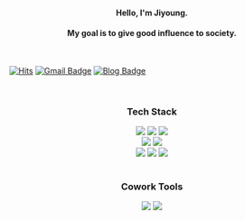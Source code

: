 #### <div align=center>Hello, I'm Jiyoung.</div>
#### <div align=center>My goal is to give good influence to society.</div>

<br/>

[![Hits](https://hits.seeyoufarm.com/api/count/incr/badge.svg?url=https%3A%2F%2Fgithub.com%2Feasy-young&count_bg=%23FFD5D5&title_bg=%23FF7575&icon=&icon_color=%23E7E7E7&title=VISIT&edge_flat=false)](https://hits.seeyoufarm.com)
[![Gmail Badge](https://img.shields.io/badge/Gmail-d14836?style=flat-square&logo=Gmail&logoColor=white&link=mailto:leejy230698@naver.com)](mailto:leejy230698@naver.com) 
[![Blog Badge](http://img.shields.io/badge/-Blog-brightgreen?style=flat-square&logo=FF5722&link=https://ljy98.tistory.com/)](https://ljy98.tistory.com)

<br/>

### <div align=center>Tech Stack</div>
<div align=center><a href="[1. 연결하고싶은 사이트 url]" target="_blank"><img src="https://img.shields.io/badge/html5-E34F26?style=flat-square&logo=html5&logoColor=white"/></a>
<a href="[1. 연결하고싶은 사이트 url]" target="_blank"><img src="https://img.shields.io/badge/css-1572B6?style=flat-square&logo=css3&logoColor=white"/></a>
<a href="[1. 연결하고싶은 사이트 url]" target="_blank"><img src="https://img.shields.io/badge/javascript-F7DF1E?style=flat-square&logo=javascript&logoColor=white"/></a></div>

<div align=center><a href="[1. 연결하고싶은 사이트 url]" target="_blank"><img src="https://img.shields.io/badge/Node.js-339933?style=flat-square&logo=Node.js&logoColor=white"/></a>
<a href="[1. 연결하고싶은 사이트 url]" target="_blank"><img src="https://img.shields.io/badge/MySQL-4479A1?style=flat-square&logo=MySQL&logoColor=white"/></a></div>

<div align=center><a href="[1. 연결하고싶은 사이트 url]" target="_blank"><img src="https://img.shields.io/badge/C-A8B9CC?style=flat-square&logo=C&logoColor=white"/></a>
<a href="[1. 연결하고싶은 사이트 url]" target="_blank"><img src="https://img.shields.io/badge/Linux-FCC624?style=flat-square&logo=Linux&logoColor=white"/></a>
<a href="[1. 연결하고싶은 사이트 url]" target="_blank"><img src="https://img.shields.io/badge/Git-F05032?style=flat-square&logo=git&logoColor=white"/></a></div>

<br/>

### <div align=center>Cowork Tools</div>
<div align=center><a href="[1. 연결하고싶은 사이트 url]" target="_blank"><img src="https://img.shields.io/badge/GitHub-181717?style=flat-square&logo=github&logoColor=white"/></a>
<a href="[1. 연결하고싶은 사이트 url]" target="_blank"><img src="https://img.shields.io/badge/Postman-FF6C37?style=flat-square&logo=postman&logoColor=white"/></a></div>

